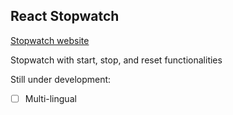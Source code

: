 ## React Stopwatch

[Stopwatch website](https://brian-react-stopwatch.netlify.app/)

Stopwatch with start, stop, and reset functionalities

Still under development:

- [ ] Multi-lingual
